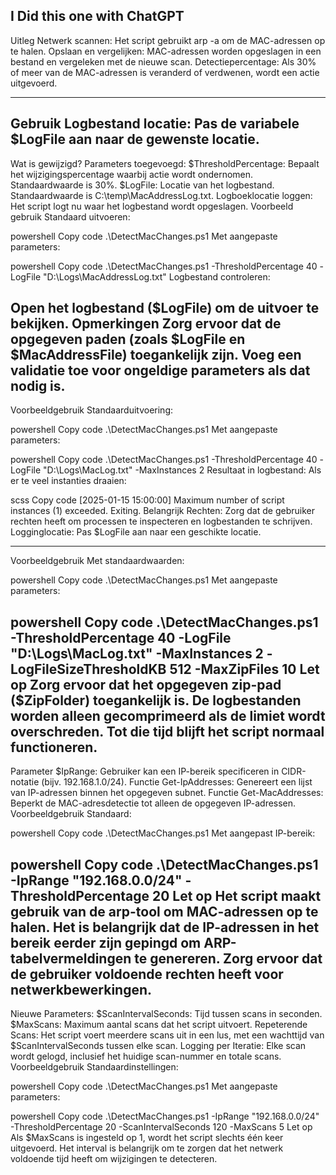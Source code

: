 I Did this one with ChatGPT
----------------

Uitleg
Netwerk scannen: Het script gebruikt arp -a om de MAC-adressen op te halen.
Opslaan en vergelijken: MAC-adressen worden opgeslagen in een bestand en vergeleken met de nieuwe scan.
Detectiepercentage: Als 30% of meer van de MAC-adressen is veranderd of verdwenen, wordt een actie uitgevoerd.

------------
Gebruik
Logbestand locatie:
Pas de variabele $LogFile aan naar de gewenste locatie.
----------------
Wat is gewijzigd?
Parameters toegevoegd:
$ThresholdPercentage: Bepaalt het wijzigingspercentage waarbij actie wordt ondernomen. Standaardwaarde is 30%.
$LogFile: Locatie van het logbestand. Standaardwaarde is C:\temp\MacAddressLog.txt.
Logboeklocatie loggen:
Het script logt nu waar het logbestand wordt opgeslagen.
Voorbeeld gebruik
Standaard uitvoeren:

powershell
Copy code
.\DetectMacChanges.ps1
Met aangepaste parameters:

powershell
Copy code
.\DetectMacChanges.ps1 -ThresholdPercentage 40 -LogFile "D:\Logs\MacAddressLog.txt"
Logbestand controleren:

Open het logbestand ($LogFile) om de uitvoer te bekijken.
Opmerkingen
Zorg ervoor dat de opgegeven paden (zoals $LogFile en $MacAddressFile) toegankelijk zijn.
Voeg een validatie toe voor ongeldige parameters als dat nodig is.
--------------
Voorbeeldgebruik
Standaarduitvoering:

powershell
Copy code
.\DetectMacChanges.ps1
Met aangepaste parameters:

powershell
Copy code
.\DetectMacChanges.ps1 -ThresholdPercentage 40 -LogFile "D:\Logs\MacLog.txt" -MaxInstances 2
Resultaat in logbestand: Als er te veel instanties draaien:

scss
Copy code
[2025-01-15 15:00:00] Maximum number of script instances (1) exceeded. Exiting.
Belangrijk
Rechten: Zorg dat de gebruiker rechten heeft om processen te inspecteren en logbestanden te schrijven.
Logginglocatie: Pas $LogFile aan naar een geschikte locatie.

------------------

Voorbeeldgebruik
Met standaardwaarden:

powershell
Copy code
.\DetectMacChanges.ps1
Met aangepaste parameters:

powershell
Copy code
.\DetectMacChanges.ps1 -ThresholdPercentage 40 -LogFile "D:\Logs\MacLog.txt" -MaxInstances 2 -LogFileSizeThresholdKB 512 -MaxZipFiles 10
Let op
Zorg ervoor dat het opgegeven zip-pad ($ZipFolder) toegankelijk is.
De logbestanden worden alleen gecomprimeerd als de limiet wordt overschreden. Tot die tijd blijft het script normaal functioneren.
-----------------------
Parameter $IpRange:
Gebruiker kan een IP-bereik specificeren in CIDR-notatie (bijv. 192.168.1.0/24).
Functie Get-IpAddresses:
Genereert een lijst van IP-adressen binnen het opgegeven subnet.
Functie Get-MacAddresses:
Beperkt de MAC-adresdetectie tot alleen de opgegeven IP-adressen.
Voorbeeldgebruik
Standaard:

powershell
Copy code
.\DetectMacChanges.ps1
Met aangepast IP-bereik:

powershell
Copy code
.\DetectMacChanges.ps1 -IpRange "192.168.0.0/24" -ThresholdPercentage 20
Let op
Het script maakt gebruik van de arp-tool om MAC-adressen op te halen. Het is belangrijk dat de IP-adressen in het bereik eerder zijn gepingd om ARP-tabelvermeldingen te genereren.
Zorg ervoor dat de gebruiker voldoende rechten heeft voor netwerkbewerkingen.
-------------------
Nieuwe Parameters:
$ScanIntervalSeconds: Tijd tussen scans in seconden.
$MaxScans: Maximum aantal scans dat het script uitvoert.
Repeterende Scans:
Het script voert meerdere scans uit in een lus, met een wachttijd van $ScanIntervalSeconds tussen elke scan.
Logging per Iteratie:
Elke scan wordt gelogd, inclusief het huidige scan-nummer en totale scans.
Voorbeeldgebruik
Standaardinstellingen:

powershell
Copy code
.\DetectMacChanges.ps1
Met aangepaste parameters:

powershell
Copy code
.\DetectMacChanges.ps1 -IpRange "192.168.0.0/24" -ThresholdPercentage 20 -ScanIntervalSeconds 120 -MaxScans 5
Let op
Als $MaxScans is ingesteld op 1, wordt het script slechts één keer uitgevoerd.
Het interval is belangrijk om te zorgen dat het netwerk voldoende tijd heeft om wijzigingen te detecteren.
